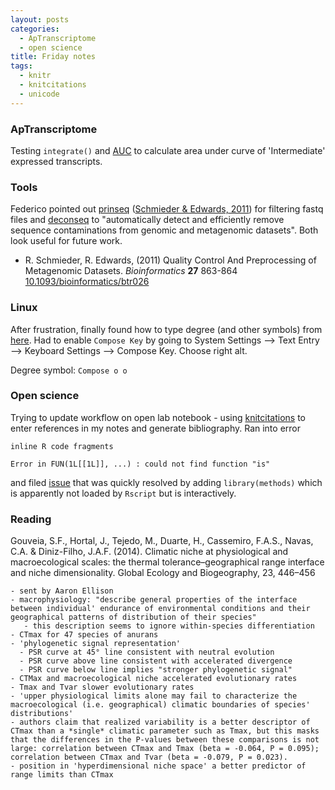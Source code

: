 ```yaml
---
layout: posts
categories: 
  - ApTranscriptome 
  - open science
title: Friday notes
tags: 
  - knitr
  - knitcitations
  - unicode
---
```





### ApTranscriptome

Testing `integrate()` and [AUC](http://stackoverflow.com/questions/4954507/calculate-the-area-under-a-curve-in-r) to calculate area under curve of 'Intermediate' expressed transcripts.


### Tools

Federico pointed out [prinseq](http://prinseq.sourceforge.net/index.html) (<a href="http://dx.doi.org/10.1093/bioinformatics/btr026">Schmieder & Edwards, 2011</a>) for filtering fastq files and [deconseq](http://deconseq.sourceforge.net/index.html) to "automatically detect and efficiently remove sequence contaminations from genomic and metagenomic datasets". Both look useful for future work.


- R. Schmieder, R. Edwards,   (2011) Quality Control And Preprocessing of Metagenomic Datasets.  *Bioinformatics*  **27**  863-864  [10.1093/bioinformatics/btr026](http://dx.doi.org/10.1093/bioinformatics/btr026)



### Linux

After frustration, finally found how to type degree (and other symbols) from [here](http://fsymbols.com/keyboard/linux/compose/). Had to enable `Compose Key` by going to System Settings --> Text Entry --> Keyboard Settings --> Compose Key. Choose right alt. 

Degree symbol: `Compose o o`


### Open science

Trying to update workflow on open lab notebook - using [knitcitations](https://github.com/cboettig/knitcitations) to enter references in my notes and generate bibliography. Ran into error 

    inline R code fragments
    
    Error in FUN(1L[[1L]], ...) : could not find function "is"

and filed [issue](https://github.com/cboettig/knitcitations/issues/52) that was quickly resolved by adding `library(methods)` which is apparently not loaded by `Rscript` but is interactively. 


### Reading

Gouveia, S.F., Hortal, J., Tejedo, M., Duarte, H., Cassemiro, F.A.S., Navas, C.A. & Diniz-Filho, J.A.F. (2014). Climatic niche at physiological and macroecological scales: the thermal tolerance–geographical range interface and niche dimensionality. Global Ecology and Biogeography, 23, 446–456

    - sent by Aaron Ellison
    - macrophysiology: "describe general properties of the interface between individual' endurance of environmental conditions and their geographical patterns of distribution of their species"
       - this description seems to ignore within-species differentiation
    - CTmax for 47 species of anurans
    - 'phylogenetic signal representation'
      - PSR curve at 45° line consistent with neutral evolution
      - PSR curve above line consistent with accelerated divergence
      - PSR curve below line implies "stronger phylogenetic signal"
    - CTMax and macroecological niche accelerated evolutionary rates
    - Tmax and Tvar slower evolutionary rates
    - 'upper physiological limits alone may fail to characterize the macroecological (i.e. geographical) climatic boundaries of species' distributions'
    - authors claim that realized variability is a better descriptor of CTmax than a *single* climatic parameter such as Tmax, but this masks that the differences in the P-values between these comparisons is not large: correlation between CTmax and Tmax (beta = -0.064, P = 0.095); correlation between CTmax and Tvar (beta = -0.079, P = 0.023). 
    - position in 'hyperdimensional niche space' a better predictor of range limits than CTmax



